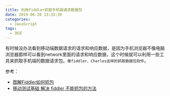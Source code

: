 ```yaml
---
title: 利用fiddler抓取手机端请求数据包
date: 2019-06-20 13:33:39
categories:
  - JavaScript
tags: 
  - 测试
---
```


有时候没办法看到移动端数据请求的请求和响应数据，是因为手机浏览器不像电脑浏览器那样可以看到network里面的请求和响应数据，这个时候就可以利用一些工具来抓取手机端的数据请求包。<code>像fiddler、Charles这样的抓取数据包软件</code>。

参考：
- [图解Fiddler如何抓包](https://jingyan.baidu.com/article/6181c3e0db375e152ef153c9.html)
- [移动测试基础 解决 fiddler 不能抓包的方法](https://testerhome.com/topics/11462)